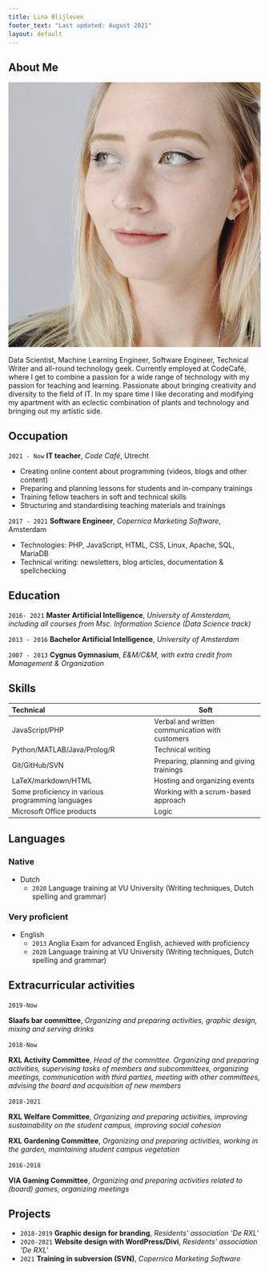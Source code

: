 ```yaml
---
title: Lina Blijleven
footer_text: "Last updated: August 2021"
layout: default
---
```


## About Me

<img class="profile-picture" src="profile.jpg">

Data Scientist, Machine Learning Engineer, Software Engineer, Technical Writer and all-round technology geek. Currently employed at CodeCafé, where I get to combine a passion for a wide range of technology with my passion for teaching and learning. Passionate about bringing creativity and diversity to the field of IT. In my spare time I like decorating and modifying my apartment with an eclectic combination of plants and technology and bringing out my artistic side.

## Occupation
`2021 - Now`
**IT teacher**, *Code Café*, Utrecht

- Creating online content about programming (videos, blogs and other content)
- Preparing and planning lessons for students and in-company trainings
- Training fellow teachers in soft and technical skills
- Structuring and standardising teaching materials and trainings

`2017 - 2021`
**Software Engineer**, *Copernica Marketing Software*, Amsterdam

- Technologies: PHP, JavaScript, HTML, CSS, Linux, Apache, SQL, MariaDB
- Technical writing: newsletters, blog articles, documentation & spellchecking

## Education

`2016- 2021`
**Master Artificial Intelligence**, *University of Amsterdam, including all courses from Msc. Information Science (Data Science track)*

`2013 - 2016`
**Bachelor Artificial Intelligence**, *University of Amsterdam*

`2007 - 2013`
**Cygnus Gymnasium**, *E&M/C&M, with extra credit from Management & Organization*

## Skills

| Technical                                         | Soft                                            |
| :------------------------------------------------ | ----------------------------------------------- |
| JavaScript/PHP                                    | Verbal and written communication with customers |
| Python/MATLAB/Java/Prolog/R                       | Technical writing                               |
| Git/GitHub/SVN                                    | Preparing, planning and giving trainings        |
| LaTeX/markdown/HTML                               | Hosting and organizing events                   |
| Some proficiency in various programming languages | Working with a scrum-based approach             |
| Microsoft Office products                         | Logic                                           |

## Languages
### Native
- Dutch
  - `2020` Language training at VU University (Writing techniques, Dutch spelling and grammar)

### Very proficient

- English
  - `2013` Anglia Exam for advanced English, achieved with proficiency
  - `2020` Language training at VU University (Writing techniques, Dutch spelling and grammar)

## Extracurricular activities

`2019-Now`

**Slaafs bar committee**, *Organizing and preparing activities, graphic design, mixing and serving drinks*

`2018-Now`

**RXL Activity Committee**, *Head of the committee. Organizing and preparing activities, supervising tasks of members and subcommittees, organizing meetings, communication with third parties, meeting with other committees, advising the board and acquisition of new members*

`2018-2021`

**RXL Welfare Committee**, *Organizing and preparing activities, improving sustainability on the student campus, improving social cohesion*

**RXL Gardening Committee**, *Organizing and preparing activities, working in the garden, maintaining student campus vegetation*

`2016-2018`

**VIA Gaming Committee**, *Organizing and preparing activities related to (board) games, organizing meetings*

## Projects

* `2018-2019` **Graphic design for branding**, *Residents' association 'De RXL'*
* `2020-2021` **Website design with WordPress/Divi**, *Residents' association 'De RXL'*
* `2021` **Training in subversion (SVN)**, *Copernica Marketing Software*
